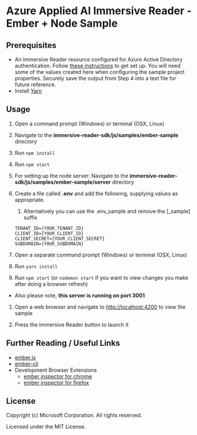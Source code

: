 # Azure Applied AI Immersive Reader - Ember + Node Sample

## Prerequisites

* An Immersive Reader resource configured for Azure Active Directory authentication. Follow [these instructions](https://docs.microsoft.com/azure/applied-ai-services/immersive-reader/how-to-create-immersive-reader) to get set up. You will need some of the values created here when configuring the sample project properties. Securely save the output from Step 4 into a text file for future reference.
* Install [Yarn](https://yarnpkg.com)

## Usage

1. Open a command prompt (Windows) or terminal (OSX, Linux)

1. Navigate to the **immersive-reader-sdk/js/samples/ember-sample** directory

1. Run `npm install`

1. Run `npm start`

1. For setting up the node server: Navigate to the **immersive-reader-sdk/js/samples/ember-sample/server** directory

1. Create a file called **.env** and add the following, supplying values as appropriate.
    1. Alternatively you can use the .env_sample and remove the [_sample] suffix

    ```text
    TENANT_ID={YOUR_TENANT_ID}
    CLIENT_ID={YOUR_CLIENT_ID}
    CLIENT_SECRET={YOUR_CLIENT_SECRET}
    SUBDOMAIN={YOUR_SUBDOMAIN}
    ```

1. Open a separate command prompt (Windows) or terminal (OSX, Linux)

1. Run `yarn install`

1. Run `npm start` (or `nodemon start` if you want to view changes you make after doing a browser refresh)
  - Also please note, **this server is running on port 3001**

1. Open a web browser and navigate to [http://localhost:4200](http://localhost:4200) to view the sample

1. Press the Immersive Reader button to launch it

## Further Reading / Useful Links

* [ember.js](https://emberjs.com/)
* [ember-cli](https://ember-cli.com/)
* Development Browser Extensions
  * [ember inspector for chrome](https://chrome.google.com/webstore/detail/ember-inspector/bmdblncegkenkacieihfhpjfppoconhi)
  * [ember inspector for firefox](https://addons.mozilla.org/en-US/firefox/addon/ember-inspector/)

## License

Copyright (c) Microsoft Corporation. All rights reserved.

Licensed under the MIT License.

